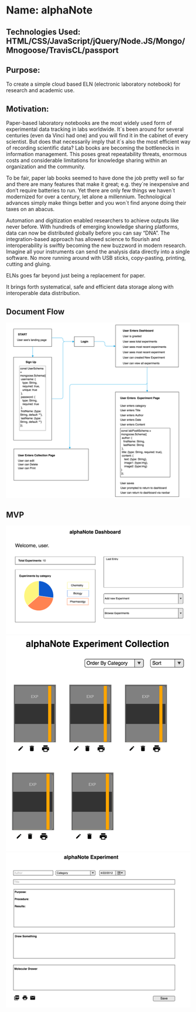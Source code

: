 # Name: alphaNote

## Technologies Used: HTML/CSS/JavaScript/jQuery/Node.JS/Mongo/Mnogoose/TravisCL/passport

## Purpose:

<p>To create a simple cloud based ELN (electronic laboratory notebook) for research and academic use.</p>

## Motivation:

<p>Paper-based laboratory notebooks are the most widely used form of experimental data tracking in labs worldwide. It´s been around for several centuries (even da Vinci had one) and you will find it in the cabinet of every scientist. But does that necessarily imply that it´s also the most efficient way of recording scientific data? Lab books are becoming the bottlenecks in information management. This poses great repeatability threats, enormous costs and considerable limitations for knowledge sharing within an organization and the community.</p>

<p>To be fair, paper lab books seemed to have done the job pretty well so far and there are many features that make it great; e.g. they´re inexpensive and don’t require batteries to run. Yet there are only few things we haven´t modernized for over a century, let alone a millennium. Technological advances simply make things better and you won´t find anyone doing their taxes on an abacus.</p>

<p>Automation and digitization enabled researchers to achieve outputs like never before. With hundreds of emerging knowledge sharing platforms, data can now be distributed globally before you can say “DNA”. The integration-based approach has allowed science to flourish and interoperability is swiftly becoming the new buzzword in modern research. Imagine all your instruments can send the analysis data directly into a single software. No more running around with USB sticks, copy-pasting, printing, cutting and gluing.</p>

<p>ELNs goes far beyond just being a replacement for paper.</p>

<p>It brings forth systematical, safe and efficient data storage along with interoperable data distribution.</p>

## Document Flow

<img src="public/images/userFlow.png">

## MVP

<img src="public/images/dashboard.png">

<img src="public/images/experiments.png">

<img src="public/images/newExperiment.png">
